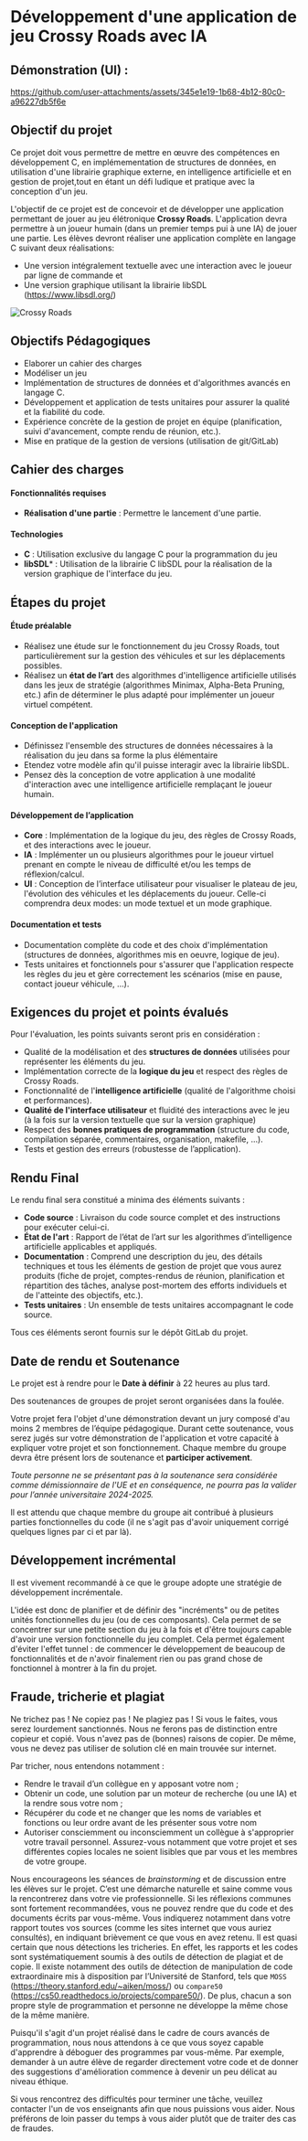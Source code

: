 # Développement d'une application de jeu **Crossy Roads** avec IA

## Démonstration (UI) :


https://github.com/user-attachments/assets/345e1e19-1b68-4b12-80c0-a96227db5f6e


## Objectif du projet

Ce projet doit vous permettre de mettre en œuvre des compétences en développement C, en implémementation de structures de données, en utilisation d'une librairie graphique externe, en intelligence artificielle et en gestion de projet,tout en étant un défi ludique et pratique avec la conception d'un jeu.

L'objectif de ce projet est de concevoir et de développer une application permettant de jouer au jeu élétronique **Crossy Roads**. 
L'application devra permettre à un joueur humain (dans un premier temps pui à une IA) de jouer une partie. 
Les élèves devront réaliser une application complète en langage C suivant deux réalisations:
- Une version intégralement textuelle avec une interaction avec le joueur par ligne de commande et
- Une version graphique utilisant la librairie libSDL (https://www.libsdl.org/)

![Crossy Roads](crossy-road-revenue.webp)

## Objectifs Pédagogiques

- Elaborer un cahier des charges
- Modéliser un jeu
- Implémentation de structures de données et d'algorithmes avancés en langage C.
- Développement et application de tests unitaires pour assurer la qualité et la fiabilité du code.
- Expérience concrète de la gestion de projet en équipe (planification, suivi d'avancement, compte rendu de réunion, etc.).
- Mise en pratique de la gestion de versions (utilisation de git/GitLab)

## Cahier des charges

#### Fonctionnalités requises
   - **Réalisation d'une partie** : Permettre le lancement d'une partie.


#### Technologies
   - **C** : Utilisation exclusive du langage C pour la programmation du jeu
   - **libSDL*** : Utilisation de la librairie C libSDL pour la réalisation de la version graphique de l'interface du jeu.

## Étapes du projet

#### Étude préalable
   - Réalisez une étude sur le fonctionnement du jeu Crossy Roads, tout particulièrement sur la gestion des véhicules et sur les déplacements possibles.
   - Réalisez un **état de l’art** des algorithmes d'intelligence artificielle utilisés dans les jeux de stratégie (algorithmes Minimax, Alpha-Beta Pruning, etc.) afin de déterminer le plus adapté pour implémenter un joueur virtuel compétent.


#### Conception de l'application
   - Définissez l'ensemble des structures de données nécessaires à la réalisation du jeu dans sa forme la plus élémentaire 
   - Etendez votre modèle afin qu'il puisse interagir avec la librairie libSDL.
   - Pensez dès la conception de votre application à une modalité d'interaction avec une intelligence artificielle remplaçant le joueur humain.

#### Développement de l’application
   - **Core** : Implémentation de la logique du jeu, des règles de Crossy Roads, et des interactions avec le joueur.
   - **IA** : Implémenter un ou plusieurs algorithmes pour le joueur virtuel prenant en compte le niveau de difficulté et/ou les temps de réflexion/calcul.
   - **UI** : Conception de l’interface utilisateur pour visualiser le plateau de jeu, l'évolution des véhicules et les déplacements du joueur. Celle-ci comprendra deux modes: un mode textuel et un mode graphique.
   
#### Documentation et tests
   - Documentation complète du code et des choix d'implémentation (structures de données, algorithmes mis en oeuvre, logique de jeu).
   - Tests unitaires et fonctionnels pour s'assurer que l'application respecte les règles du jeu et gère correctement les scénarios (mise en pause, contact joueur véhicule, ...).


##  Exigences du projet et points évalués

Pour l'évaluation, les points suivants seront pris en considération :

- Qualité de la modélisation et des **structures de données** utilisées pour représenter les éléments du jeu.
- Implémentation correcte de la **logique du jeu** et respect des règles de Crossy Roads.
- Fonctionnalité de l'**intelligence artificielle** (qualité de l'algorithme choisi et performances).
- **Qualité de l'interface utilisateur** et fluidité des interactions avec le jeu (à la fois sur la version textuelle que sur la version graphique)
- Respect des **bonnes pratiques de programmation** (structure du code, compilation séparée, commentaires, organisation, makefile, ...).
- Tests et gestion des erreurs (robustesse de l’application).


## Rendu Final

Le rendu final sera constitué a minima des éléments suivants :
- **Code source** : Livraison du code source complet et des instructions pour exécuter celui-ci. 
- **État de l'art** : Rapport de l’état de l’art sur les algorithmes d’intelligence artificielle applicables et appliqués.
- **Documentation** : Comprend une description du jeu, des détails techniques et tous les éléments de gestion de projet que vous aurez produits (fiche de projet, comptes-rendus de réunion, planification et répartition des tâches, analyse post-mortem des efforts individuels et de l'atteinte des objectifs, etc.).
- **Tests unitaires** : Un ensemble de tests unitaires accompagnant le code source. 

Tous ces éléments seront fournis sur le dépôt GitLab du projet.


## Date de rendu et Soutenance

Le projet est à rendre pour le **Date à définir** à 22 heures au plus tard.

Des soutenances de groupes de projet seront organisées dans la foulée.

Votre projet fera l'objet d'une démonstration devant un jury composé d'au moins 2 membres de l’équipe pédagogique. Durant cette soutenance, vous serez jugés sur votre démonstration de l'application et votre capacité à expliquer votre projet et son fonctionnement. Chaque membre du groupe devra être présent lors de soutenance et **participer activement**.

*Toute personne ne se présentant pas à la soutenance sera considérée comme démissionnaire de l'UE et en conséquence, ne pourra pas la valider pour l’année universitaire 2024-2025.*

Il est attendu que chaque membre du groupe ait contribué à plusieurs parties fonctionnelles du code (il ne s'agit pas d'avoir uniquement corrigé quelques lignes par ci et par là).


## Développement incrémental

Il est vivement recommandé à ce que le groupe adopte une stratégie de développement incrémentale.

L'idée est donc de planifier et de définir des "incréments" ou de petites unités fonctionnelles du jeu (ou de ces composants). Cela permet de se concentrer sur une petite section du jeu à la fois et d'être toujours capable d'avoir une version fonctionnelle du jeu complet. Cela permet également d'éviter l'effet tunnel : de commencer le développement de beaucoup de fonctionnalités et de n'avoir finalement rien ou pas grand chose de fonctionnel à montrer à la fin du projet.


## Fraude, tricherie et plagiat

Ne trichez pas ! Ne copiez pas ! Ne plagiez pas ! Si vous le faites, vous serez lourdement sanctionnés. Nous ne ferons pas de distinction entre copieur et copié. Vous n'avez pas de (bonnes) raisons de copier. De même, vous ne devez pas utiliser de solution clé en main trouvée sur internet.

Par tricher, nous entendons notamment :
- Rendre le travail d’un collègue en y apposant votre nom ;
- Obtenir un code, une solution par un moteur de recherche (ou une IA) et la rendre sous votre nom ;
- Récupérer du code et ne changer que les noms de variables et fonctions ou leur ordre avant de les présenter sous votre nom 
- Autoriser consciemment ou inconsciemment un collègue à s'approprier votre travail personnel. Assurez-vous notamment que votre projet et ses différentes copies locales ne soient lisibles que par vous et les membres de votre groupe.

Nous encourageons les séances de *brainstorming* et de discussion entre les élèves sur le projet. C’est une démarche naturelle et saine comme vous la rencontrerez dans votre vie professionnelle. Si les réflexions communes sont fortement recommandées, vous ne pouvez rendre que du code et des documents écrits par vous-même. Vous indiquerez notamment dans votre rapport toutes vos sources (comme les sites internet que vous auriez consultés), en indiquant brièvement ce que vous en avez retenu.
Il est quasi certain que nous détections les tricheries. En effet, les rapports et les codes sont systématiquement soumis à des outils de détection de plagiat et de copie. Il existe notamment des outils de détection de manipulation de code extraordinaire mis à disposition par l’Université de Stanford, tels que `MOSS` (https://theory.stanford.edu/~aiken/moss/) ou `compare50` (https://cs50.readthedocs.io/projects/compare50/). De plus, chacun a son propre style de programmation et personne ne développe la même chose de la même manière.

Puisqu'il s'agit d'un projet réalisé dans le cadre de cours avancés de programmation, nous nous attendons à ce que vous soyez capable d'apprendre à déboguer des programmes par vous-même. Par exemple, demander à un autre élève de regarder directement votre code et de donner des suggestions d'amélioration commence à devenir un peu délicat au niveau éthique.

Si vous rencontrez des difficultés pour terminer une tâche, veuillez contacter l'un de vos enseignants afin que nous puissions vous aider. Nous préférons de loin passer du temps à vous aider plutôt que de traiter des cas de fraudes.
